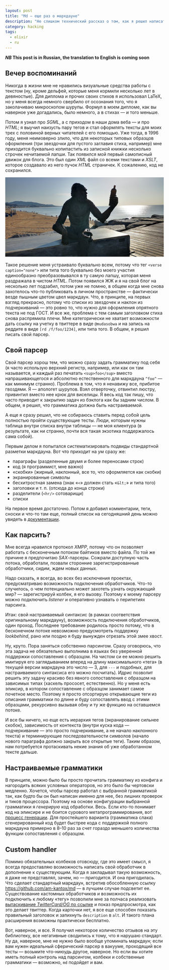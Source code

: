 ```yaml
---
layout: post
title: "Md — еще раз о маркдауне"
description: "Не слишком технический рассказ о том, как я решил написать свой парсер маркдауна с настраиваемой грамматикой и что из того вышло"
category: hacking
tags:
  - elixir
  - ru
---
```


**_NB_ This post is in Russian, the translation to English is coming soon**

## Вечер воспоминаний

Никогда в жизни мне не нравились визуальные средства работы с текстом (ну, кроме дельфей, которые меня кормили несколько лет в девяностые). Для диплома и прочих своих стихов я использовал LaTeX, но у меня всегда немного свербило от осознания того, что я заколачиваю микроскопом шурупы. Формул в моем дипломе, как вы наверное уже догадались, было немного, а в стихах — и того меньше.

Потом я узнал про _SGML_, а с приходом в наши дома веба — и про _HTML_; я выучил наизусть пару тегов и стал оформлять тексты для моих трех с половиной верных читателей с его помощью. Уже тогда, в 1996 году, меня неимоверно злило, что для некоторых типовых образцов оформления (три звездочки для пустого заглавия стиха, например) мне приходится буквально копипастить из записной книжки несколько строчек нечитаемой лапши. Так появился мой первый самописный движок для блога. Это был один _XML_ файл со всеми текстами и _XSLT_, которое создавало из него пучок _HTML_ страничек. К сожалению, код не сохранился.

![Anis del Mono](/img/anis-del-mono.jpg)

Такое решение меня устраивало буквально всем, потому что тег `<verse caption="none">` или типа того буквально без моего участия единообразно преобразовывался в ту самую лапшу, которая меня раздражала в чистом _HTML_. Потом появился ЖЖ и я на свой блог на несколько лет подзабил, потом уже не помню, в общем когда мне снова захотелось что-то публиковать в личном пространстве — фактически везде пышным цветом цвел маркдаун. Что, в принципе, на первых взгляд прекрасно, потому что списки из звездочек и наклон из подчеркиваний — это ровно то, что нужно для оформления опрятного текста не под ГОСТ. И все же, проблема с тем самым заголовком стиха снова распрямила плечи. Мне категорически не хватает возможности дать ссылку на учетку в твиттере в виде `@mudasobwa` и на запись на реддите в виде `[rd /f/foo/1234]`, или типа того. В общем, я решил писать свой парсер.

## Свой парсер

Свой парсер хорош тем, что можно сразу задать грамматику под себя (я часто использую верхний регистр, например, или как он там называется, и каждый раз печатать `<sup>foo</sup>` вместо напрашивающегося и абсолютно естественного для маркдауна `^foo^` — как минимум странно). Проблема в том, что я ненавижу все, прибитое гвоздями. Я — апологет шурупов. Взял отверточку, отвинтил люстру, привинтил вместо нее крюк для виселицы. Я весь код так пишу, что часто приводит к закрытию задач из бэклога как бы задним числом. В общем, я решил, что грамматика должна быть настраиваемой.

А еще я сразу решил, что не собираюсь ставить перед собой цель полностью пройти существующие тесты. Люди, которым нужны таблица внутри списка внутри таблицы — не моя клиентура (в результате, как ни странно, почти вся такая экзотика поддержалось сама собой).

Первым делом я попытался систематизировать подвиды стандартной разметки маркдауна. Вот что приходит на ум сразу же:

* параграфы (разделенные двумя и более переносами строк)
* код (я программист, мне важно)
* «скобки» (жирный, наклонный, все то, что оформляется как скобки)
* экранированные символы
* бесхитростная замена (знак «`<`» должен стать «`&lt;`» и типа того)
* заголовки и т. п. (отсюда до конца строки)
* разделители (`<hr/>` сотоварищи)
* списки

На первое время достаточно. Потом я добавил комментарии, теги, сноски и что-то там еще, полный список на сегодняшний день можно увидеть в [документации](https://hexdocs.pm/md/Md.html#module-markup-handling).

## Как парсить?

Мне всегда нравился протокол _XMPP_, потому что он позволяет работать с бесконечным потоком байтиков вместо файла. По той же причине я предпочитаю _SAX_-парсеры. Сожрали доступную часть потока, обработали, позвали сторонние зарегистрированные обработчики, сидим, ждем новых данных.

Надо сказать, я всегда, во всех без исключения проектах, предусматриваю возможность подключения обработчиков. Что-то случилось, о чем потенциально может захотеть узнать окружающий мир? — зарегистрируй колбек, я его вызову. Поэтому к моему парсеру можно подключить _listener_ и оперативно узнавать о перипетиях парсинга.

Итак: свой настраиваемый синтаксис (в рамках соответствия оригинальному маркдауну), возможность подключения обработчиков, один проход. Последнее требование родилось просто потому, что в бесконечном потоке невозможно предусмотреть поддержку _lookbehind_, рано или поздно я буду вынужден отрезать этой змее хвост.

Ну, круто. Пора заняться собственно парсингом. Сразу оговорюсь, что эта задача не обязательно выполнима в языках без уверенной поддержки сопоставления с образцом. На чистом си ее можно решить имитируя его заглядыванием вперед на длину максимального «тега» (в текущей версии маркдауна это число — 3, для `---` и подобных, для настраиваемого синтаксиса его можно посчитать). Идрис позволит решить эту задачу красиво без явного сопоставления с образцом на зависимых типах (хаскель прососет, естественно). Но у меня есть эликсир, в котором сопоставление с образцом занимает самое почетное место. Поэтому я просто отсортирую открывающие теги из описания грамматики по длине и буду сопоставлять ввод с этими образцами, рекурсивно вызывая обну и ту же функцию на оставшемся потоке.

И все бы ничего, но еще есть иерархия тегов (экранирование сильнее скобок), зависимость от контекста (внутри куска кода — подчеркивание — это просто подчеркивание, а не начало наклонного текста) и терминирующие последовательности символов (начало нового параграфа должно закрыть все открытые теги). Таким образом, нам потребуется протаскивать некие знания об уже обработанном тексте дальше.

## Настраиваемые грамматики

В принципе, можно было бы просто прочитать грамматику из конфига и нагородить всяких условных операторов, но это было бы чертовски медленно. Хочется, чтобы парсер работал с выбранной грамматикой так, как будто бы он был написан именно для нее, без лишних проверок и тиков процессора. Поэтому на основе конфигурации выбранной грамматики я _генерирую_ код обработки. Весь. Если кто-то понимает код на эликсире и не боится сурового метапрограммирования, вот [процесс генерации](https://github.com/am-kantox/md/blob/v0.8.1/lib/md/parser/engine.ex#L50-L81). Для простейшего варианта (грамматика слака) сгенерированный код будет быстрее кода с поддержкой полного маркдауна примерно в 8–10 раз за счет гораздо меньшего количества функции сопоставления с образцом.

## Custom handler

Помимо обязательных колбеков отовсюду, где это имеет смысл, я всегда предоставляю возможность написать свой обработчик в дополнение к существующим. Когда я закладывал такую возможность, я даже не представлял, зачем, но — пригодится. И она пригодилась. Что сделает стандартный маркдаун, встретив обособленную ссылку <https://github.com/am-kantox/md> — в лучшем случае подсветит ее. Существование кастомных обработчиков и возможность их подключить к любому «тегу» позволили мне за полчаса реализовать [вытаскивание _TwitterCard/OG_ по ссылке](https://github.com/am-kantox/md/blob/v0.8.1/lib/md/transforms.ex#L7) и показ предпросмотра, как это делает твиттер. Когда карточки нет, я все еще способен показать правильный заголовок и запихнуть `description` в `alt`. И такого плана расширения возможны практически бесплатно.

Вот, наверное, и все. Я получил некоторое количество отзывов на эту библиотеку, все негативные сводились к тому, что я нарушаю стандарт. Ну да, наверное, мне не нужно было вообще упоминать маркдаун; если вам нужен идеальный сферический парсер в вакууме, проходящий все тесты — возьмите что-ниюудь другое, наверное. Но если вы хотите иметь полный контроль над парсингом, колбеки и собственные грамматики — возможно, `md` подойдет и вам.
